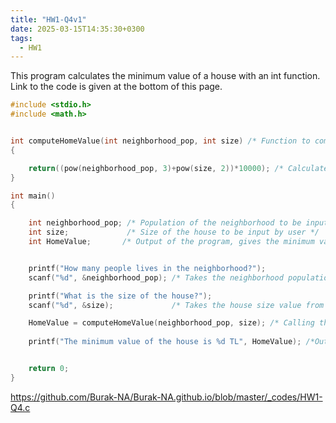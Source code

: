 ```yaml
---
title: "HW1-Q4v1"
date: 2025-03-15T14:35:30+0300
tags:
  - HW1
---
```


This program calculates the minimum value of a house with an int function. Link to the code is given at the bottom of this page.



```c
#include <stdio.h>
#include <math.h>


int computeHomeValue(int neighborhood_pop, int size) /* Function to compute home value based on neighborhood population and size */
{

	return((pow(neighborhood_pop, 3)+pow(size, 2))*10000); /* Calculates and returns the home value */
}

int main()
{

    int neighborhood_pop; /* Population of the neighborhood to be input by user */
    int size;             /* Size of the house to be input by user */
    int HomeValue;       /* Output of the program, gives the minimum value of the house */


    printf("How many people lives in the neighborhood?");
    scanf("%d", &neighborhood_pop); /* Takes the neighborhood population value from user */

    printf("What is the size of the house?");
    scanf("%d", &size);             /* Takes the house size value from user */

	HomeValue = computeHomeValue(neighborhood_pop, size); /* Calling the function to compute home value */
	
    printf("The minimum value of the house is %d TL", HomeValue); /*Outputs the minimum value of the house*/


	return 0;
}


```

https://github.com/Burak-NA/Burak-NA.github.io/blob/master/_codes/HW1-Q4.c
